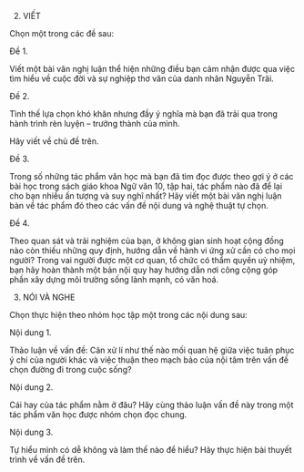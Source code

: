 2. VIẾT

Chọn một trong các đề sau:

Đề 1.

Viết một bài văn nghị luận thể hiện những điều bạn cảm nhận được qua việc tìm hiểu về cuộc đời và sự nghiệp thơ văn của danh nhân Nguyễn Trãi.

Đề 2.

Tình thế lựa chọn khó khăn nhưng đầy ý nghĩa mà bạn đã trải qua trong hành trình rèn luyện – trưởng thành của mình.

Hãy viết về chủ đề trên.

Đề 3.

Trong số những tác phẩm văn học mà bạn đã tìm đọc được theo gợi ý ở các bài học trong sách giáo khoa Ngữ văn 10, tập hai, tác phẩm nào đã để lại cho bạn nhiều ấn tượng và suy nghĩ nhất? Hãy viết một bài văn nghị luận bàn về tác phẩm đó theo các vấn đề nội dung và nghệ thuật tự chọn.

Đề 4.

Theo quan sát và trải nghiệm của bạn, ở không gian sinh hoạt cộng đồng nào còn thiếu những quy định, hướng dẫn về hành vi ứng xử cần có cho mọi người? Trong vai người được một cơ quan, tổ chức có thẩm quyền uỷ nhiệm, bạn hãy hoàn thành một bản nội quy hay hướng dẫn nơi công cộng góp phần xây dựng môi trường sống lành mạnh, có văn hoá.

3. NÓI VÀ NGHE

Chọn thực hiện theo nhóm học tập một trong các nội dung sau:

Nội dung 1.

Thảo luận về vấn đề: Cân xử lí như thế nào mối quan hệ giữa việc tuân phục ý chí của người khác và việc thuận theo mạch bảo của nội tâm trên vấn đề chọn đường đi trong cuộc sống?

Nội dung 2.

Cái hay của tác phẩm nằm ở đâu? Hãy cùng thảo luận vấn đề này trong một tác phẩm văn học được nhóm chọn đọc chung.

Nội dung 3.

Tự hiểu mình có dễ không và làm thế nào để hiểu? Hãy thực hiện bài thuyết trình về vấn đề trên.